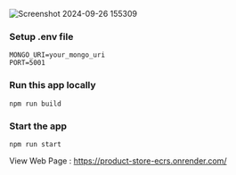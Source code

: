 

![Screenshot 2024-09-26 155309](https://github.com/user-attachments/assets/6929da70-ccdd-4bb3-9e91-e57b38da0a2f)

### Setup .env file

```shell
MONGO_URI=your_mongo_uri
PORT=5001
```

### Run this app locally

```shell
npm run build
```

### Start the app

```shell
npm run start
```
View Web Page : https://product-store-ecrs.onrender.com/
